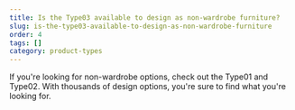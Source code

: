 ```yaml
---
title: Is the Type03 available to design as non-wardrobe furniture?
slug: is-the-type03-available-to-design-as-non-wardrobe-furniture
order: 4
tags: []
category: product-types
---
```


If you're looking for non-wardrobe options, check out the Type01 and Type02. With thousands of design options, you're sure to find what you're looking for.
